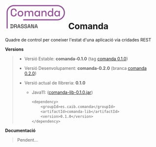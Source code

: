 # ![Logo comanda](https://github.com/GovernIB/comanda/raw/main/assets/comanda_logo.png) Comanda

Quadre de control per coneixer l'estat d'una aplicació via cridades REST  

**Versions**
> - Versió Estable: __comanda-0.1.0__ (tag [comanda 0.1.0](https://github.com/GovernIB/comanda/releases/tree/comanda-dev))
> - Versió Desenvolupament: __comanda-0.2.0__ (branca [comanda 0.2.0](https://github.com/GovernIB/notib/tree/comanda-wip))  
>  
> - Versió actual de llibreria: __0.1.0__
>   - Java11: ([comanda-lib-0.1.0.jar](https://github.com/GovernIB/maven/raw/gh-pages/maven/es/caib/comanda/comanda-lib/0.1.0/comanda-lib-0.1.0.jar))  
>  
>     ```
>     <dependency>  
>         <groupId>es.caib.comanda</groupId>  
>         <artifactId>comanda-lib</artifactId>  
>         <version>0.1.0</version>  
>     </dependency>
>     ```

**Documentació**

> Pendent...
